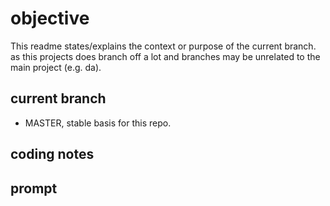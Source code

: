 # objective

This readme states/explains the context or purpose of the current branch. as this projects does branch off a lot and branches may be unrelated to the main project (e.g. da).

## current branch
- MASTER, stable basis for this repo.


## coding notes



## prompt

